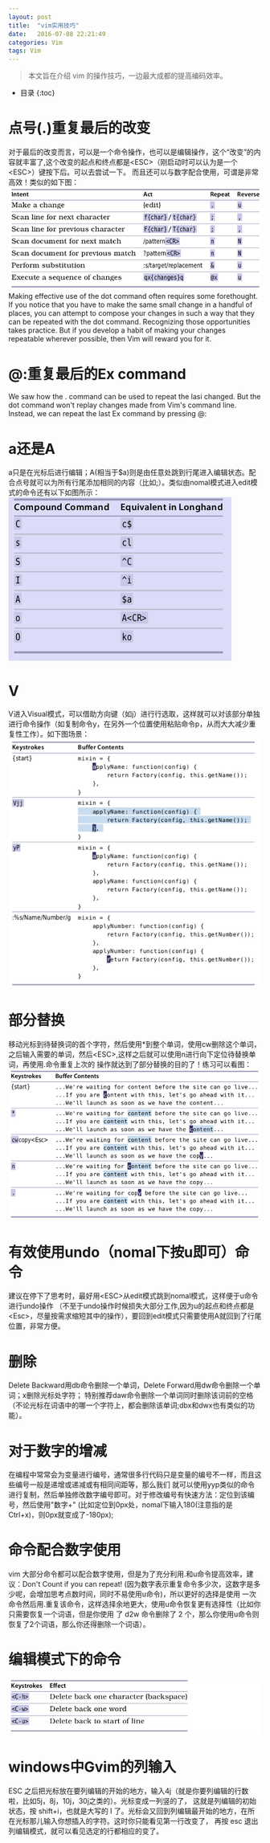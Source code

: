```yaml
---
layout: post
title:  "vim实用技巧"
date:   2016-07-08 22:21:49
categories: Vim
tags: Vim
---
```


> 本文旨在介绍 vim 的操作技巧，一边最大成都的提高编码效率。




* 目录
{:toc}

# 点号(.)重复最后的改变

对于最后的改变而言，可以是一个命令操作，也可以是编辑操作，这个“改变”的内容就丰富了,这个改变的起点和终点都是\<ESC>（刚启动时可以认为是一个\<ESC>）键按下后。可以去尝试一下。
而且还可以与数字配合使用，可谓是非常高效！类似的如下图：
![](\assets\img\vim\vim_.png)
Making effective use of the dot command often requires some forethought. If
you notice that you have to make the same small change in a handful of places,
you can attempt to compose your changes in such a way that they can be repeated
with the dot command. Recognizing those opportunities takes practice. But if you
develop a habit of making your changes repeatable wherever possible, then Vim will
reward you for it.

# @:重复最后的Ex command

We saw how the . command can be used to repeat the lasi changed. But the dot command won't replay changes made
from Vim's command line. Instead, we can repeat the last Ex command by pressing @:

# a还是A

a只是在光标后进行编辑；A(相当于$a)则是由任意处跳到行尾进入编辑状态。配合点号就可以为所有行尾添加相同的内容（比如;）。类似由nomal模式进入edit模式的命令还有以下如图所示：
![](\assets\img\vim\vim_a_or_A.png)

# V

V进入Visual模式，可以借助方向键（如j）进行行选取，这样就可以对该部分单独进行命令操作（如复制命令y，在另外一个位置使用粘贴命令p，从而大大减少重复性工作）。如下图场景：
![](\assets\img\vim\vim_V.png)

# 部分替换

移动光标到待替换词的首个字符，然后使用\*到整个单词，使用cw删除这个单词，之后输入需要的单词，然后\<ESC>,这样之后就可以使用n进行向下定位待替换单词，再使用.命令重复上次的
操作就达到了部分替换的目的了！练习可以看图：
![](\assets\img\vim\vim_partReplace.png)

# 有效使用undo（nomal下按u即可）命令

建议在停下了思考时，最好用\<ESC>从edit模式跳到nomal模式，这样便于u命令进行undo操作
（不至于undo操作时候损失大部分工作,因为u的起点和终点都是\<Esc>，尽量按需求缩短其中的操作），要回到edit模式只需要使用A就回到了行尾位置，非常方便。

# 删除

Delete Backward用db命令删除一个单词，Delete Forward用dw命令删除一个单词；x删除光标处字符；
特别推荐daw命令删除一个单词同时删除该词前的空格（不论光标在词语中的哪一个字符上，都会删除该单词;dbx和dwx也有类似的功能）。

# 对于数字的增减

在编程中常常会为变量进行编号，通常很多行代码只是变量的编号不一样，而且这些编号一般是递增或递减或有相同间距等，那么我们
就可以使用yyp类似的命令进行复制，然后单独修改数字编号即可。对于修改编号有快速方法：定位到该编号，然后使用"数字+<C-x>"
(比如定位到0px处，nomal下输入180<C-x>(注意<C-x>指的是Ctrl+x)，则0px就变成了-180px);

# 命令配合数字使用

vim 大部分命令都可以配合数字使用，但是为了充分利用.和u命令提高效率，建议：Don't Count if you can repeat!
(因为数字表示重复命令多少次，这数字是多少呢，会增加思考点数时间，同时不易使用u命令)，所以更好的选择是使用
一次命令然后用.重复该命令，这样选择余地更大，使用u命令恢复更有选择性（比如你只需要恢复一个词语，但是你使用
了 d2w 命令删除了 2 个，那么你使用u命令则恢复了2个词语，那么你还得删除一个词语）。

# 编辑模式下的命令

![](\assets\img\vim\vim_delete.png)

# windows中Gvim的列输入

ESC 之后把光标放在要列编辑的开始的地方，输入4j（就是你要列编辑的行数啦，比如5j，8j，10j，30j之类的）。光标变成一列竖的了，
这就是列编辑的初始状态，按 shift+i，也就是大写的 I 了。光标会又回到列编辑最开始的地方，在所在光标那儿输入你想插入的字符。这时你只能看见第一行改变了，
再按 esc 退出列编辑模式，就可以看见选定的行都相应的变了。
